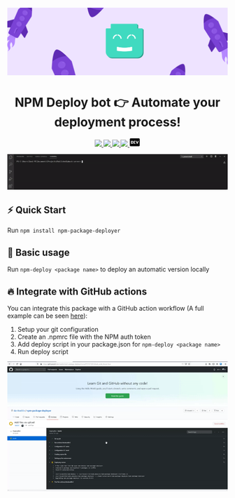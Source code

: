 <p style='width:100%'><p align='center'><a href='https://github.com/danitseitlin/npm-package-deployer'><img src='.github/resources/cover-photo.png' /></a></p>
<h1 align='center'>NPM Deploy bot <g-emoji class='g-emoji' alias='point_right' fallback-src='https://github.githubassets.com/images/icons/emoji/unicode/1f449.png'>👉</g-emoji> Automate your deployment process!</h1>
<p align='center'>
  <a href='https://github.com/danitseitlin/npm-package-deployer/blob/master/LICENSE'>
    <img src='https://img.shields.io/badge/license-BSD%203%20Clause-blue.svg' target='_blank' />
  </a>
  <a href='https://npmjs.org/package/npm-package-deployer'>
    <img src='http://img.shields.io/npm/v/npm-package-deployer.svg?style=flat' target='_blank' />
  </a>
  <a href='https://npmjs.org/package/npm-package-deployer' style='width:25px;height:20px;'>
    <img src='https://img.shields.io/npm/dm/npm-package-deployer.svg?color=blue' target='_blank' />
  </a>
  <a href='https://npmjs.org/package/npm-package-deployer' style='width:25px;height:20px;'>
    <img src='https://img.shields.io/bitbucket/issues/danitseitlin/npm-package-deployer' target='_blank' />
  </a>
  <a href='https://dev.to/danitseitlin/simple-deploybot-npm-package-494f'>
    <img src='.github/resources/dev-logo.png' target='_blank' />
  </a>
</p></p>

<p align='center'><img src='.github/resources/cli.gif'/></p>

## :zap: Quick Start
Run `npm install npm-package-deployer`
## :clap: Basic usage
Run `npm-deploy <package name>` to deploy an automatic version locally

## :fire: Integrate with GitHub actions
You can integrate this package with a GitHub action workflow (A full example can be seen [here](https://github.com/danitseitlin/dmock-server/blob/master/.github/workflows/auto-deployer.yml)):
1. Setup your git configuration
2. Create an .npmrc file with the NPM auth token
3. Add deploy script in your package.json for `npm-deploy <package name>`
4. Run deploy script

<p align='center'><img src='.github/resources/deploybot.gif'/></p>
